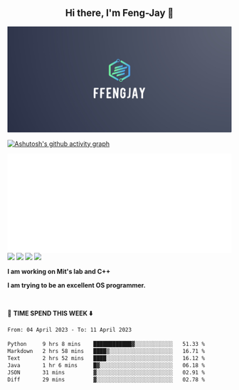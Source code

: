 <h2 align="center"> Hi there, I'm Feng-Jay 👋 </h2>  

![](https://github.com/Feng-Jay/DataStruct/blob/master/Image/1.png)  

[![Ashutosh's github activity graph](https://activity-graph.herokuapp.com/graph?username=Feng-Jay&theme=github)](https://github.com/ashutosh00710/github-readme-activity-graph)



<img src='/metrics.plugin.achievements.compact.svg' align='right' />

![](https://visitor-badge.glitch.me/badge?page_id=Feng-Jay.readme)
![](https://img.shields.io/badge/Concentrate-Cpp-blue)
![](https://img.shields.io/badge/Rust-primer-orange)
![](https://img.shields.io/badge/Target-OS-9cf)  

<p align="left"><b>
I am working on Mit's lab and C++

I am trying to be an excellent OS programmer. 
</b></p>
<!-- ![Achievement]() -->

<!-- <img align="right" src="https://github-readme-stats.vercel.app/api?username=Feng-Jay&show_icons=true&icon_color=CE1D2D&text_color=718096&bg_color=ffffff&hide_title=true" /> -->
<!-- ![Calendar]() -->
<!-- <img src='/metrics.plugin.isocalendar.fullyear.svg' align='center' />   -->
<!-- 
<img src='metrics.plugin.stargazers.svg' align='right' width='200' height='200'> -->

&emsp;

<!-- ![Metrics](/github-metrics.svg) -->

📘 **TIME SPEND THIS WEEK ⬇️**
<!--START_SECTION:waka-->

```text
From: 04 April 2023 - To: 11 April 2023

Python     9 hrs 8 mins    ████████████▓░░░░░░░░░░░░   51.33 %
Markdown   2 hrs 58 mins   ████▒░░░░░░░░░░░░░░░░░░░░   16.71 %
Text       2 hrs 52 mins   ████░░░░░░░░░░░░░░░░░░░░░   16.12 %
Java       1 hr 6 mins     █▓░░░░░░░░░░░░░░░░░░░░░░░   06.18 %
JSON       31 mins         ▓░░░░░░░░░░░░░░░░░░░░░░░░   02.91 %
Diff       29 mins         ▓░░░░░░░░░░░░░░░░░░░░░░░░   02.78 %
```

<!--END_SECTION:waka-->
